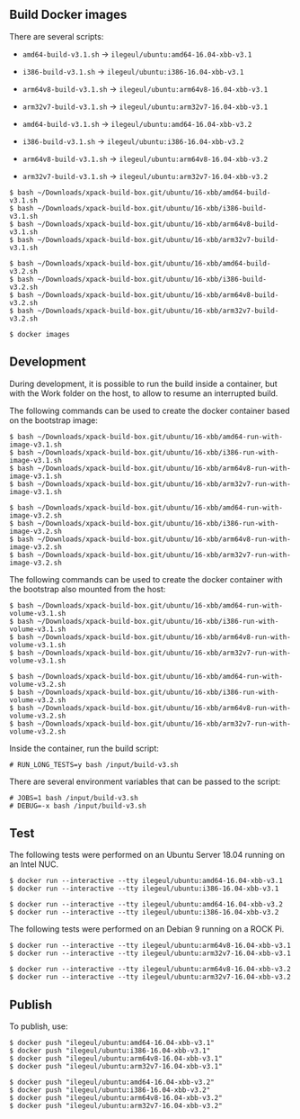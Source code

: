 
## Build Docker images

There are several scripts:

- `amd64-build-v3.1.sh` -> `ilegeul/ubuntu:amd64-16.04-xbb-v3.1`
- `i386-build-v3.1.sh` -> `ilegeul/ubuntu:i386-16.04-xbb-v3.1`
- `arm64v8-build-v3.1.sh` -> `ilegeul/ubuntu:arm64v8-16.04-xbb-v3.1`
- `arm32v7-build-v3.1.sh` -> `ilegeul/ubuntu:arm32v7-16.04-xbb-v3.1`

- `amd64-build-v3.1.sh` -> `ilegeul/ubuntu:amd64-16.04-xbb-v3.2`
- `i386-build-v3.1.sh` -> `ilegeul/ubuntu:i386-16.04-xbb-v3.2`
- `arm64v8-build-v3.1.sh` -> `ilegeul/ubuntu:arm64v8-16.04-xbb-v3.2`
- `arm32v7-build-v3.1.sh` -> `ilegeul/ubuntu:arm32v7-16.04-xbb-v3.2`

```console
$ bash ~/Downloads/xpack-build-box.git/ubuntu/16-xbb/amd64-build-v3.1.sh
$ bash ~/Downloads/xpack-build-box.git/ubuntu/16-xbb/i386-build-v3.1.sh
$ bash ~/Downloads/xpack-build-box.git/ubuntu/16-xbb/arm64v8-build-v3.1.sh
$ bash ~/Downloads/xpack-build-box.git/ubuntu/16-xbb/arm32v7-build-v3.1.sh

$ bash ~/Downloads/xpack-build-box.git/ubuntu/16-xbb/amd64-build-v3.2.sh
$ bash ~/Downloads/xpack-build-box.git/ubuntu/16-xbb/i386-build-v3.2.sh
$ bash ~/Downloads/xpack-build-box.git/ubuntu/16-xbb/arm64v8-build-v3.2.sh
$ bash ~/Downloads/xpack-build-box.git/ubuntu/16-xbb/arm32v7-build-v3.2.sh

$ docker images
```

## Development

During development, it is possible to run the build inside a container,
but with the Work folder on the host, to allow to resume an interrupted
build.

The following commands can be used to create the docker container
based on the bootstrap image:

```console
$ bash ~/Downloads/xpack-build-box.git/ubuntu/16-xbb/amd64-run-with-image-v3.1.sh
$ bash ~/Downloads/xpack-build-box.git/ubuntu/16-xbb/i386-run-with-image-v3.1.sh
$ bash ~/Downloads/xpack-build-box.git/ubuntu/16-xbb/arm64v8-run-with-image-v3.1.sh
$ bash ~/Downloads/xpack-build-box.git/ubuntu/16-xbb/arm32v7-run-with-image-v3.1.sh

$ bash ~/Downloads/xpack-build-box.git/ubuntu/16-xbb/amd64-run-with-image-v3.2.sh
$ bash ~/Downloads/xpack-build-box.git/ubuntu/16-xbb/i386-run-with-image-v3.2.sh
$ bash ~/Downloads/xpack-build-box.git/ubuntu/16-xbb/arm64v8-run-with-image-v3.2.sh
$ bash ~/Downloads/xpack-build-box.git/ubuntu/16-xbb/arm32v7-run-with-image-v3.2.sh
```

The following commands can be used to create the docker container
with the bootstrap also mounted from the host:

```console
$ bash ~/Downloads/xpack-build-box.git/ubuntu/16-xbb/amd64-run-with-volume-v3.1.sh
$ bash ~/Downloads/xpack-build-box.git/ubuntu/16-xbb/i386-run-with-volume-v3.1.sh
$ bash ~/Downloads/xpack-build-box.git/ubuntu/16-xbb/arm64v8-run-with-volume-v3.1.sh
$ bash ~/Downloads/xpack-build-box.git/ubuntu/16-xbb/arm32v7-run-with-volume-v3.1.sh

$ bash ~/Downloads/xpack-build-box.git/ubuntu/16-xbb/amd64-run-with-volume-v3.2.sh
$ bash ~/Downloads/xpack-build-box.git/ubuntu/16-xbb/i386-run-with-volume-v3.2.sh
$ bash ~/Downloads/xpack-build-box.git/ubuntu/16-xbb/arm64v8-run-with-volume-v3.2.sh
$ bash ~/Downloads/xpack-build-box.git/ubuntu/16-xbb/arm32v7-run-with-volume-v3.2.sh
```

Inside the container, run the build script:

```console
# RUN_LONG_TESTS=y bash /input/build-v3.sh
```

There are several environment variables that can be passed to the script:

```console
# JOBS=1 bash /input/build-v3.sh
# DEBUG=-x bash /input/build-v3.sh
```

## Test

The following tests were performed on an Ubuntu Server
18.04 running on an Intel NUC.

```console
$ docker run --interactive --tty ilegeul/ubuntu:amd64-16.04-xbb-v3.1
$ docker run --interactive --tty ilegeul/ubuntu:i386-16.04-xbb-v3.1

$ docker run --interactive --tty ilegeul/ubuntu:amd64-16.04-xbb-v3.2
$ docker run --interactive --tty ilegeul/ubuntu:i386-16.04-xbb-v3.2
```

The following tests were performed on an Debian 9
running on a ROCK Pi.

```console
$ docker run --interactive --tty ilegeul/ubuntu:arm64v8-16.04-xbb-v3.1
$ docker run --interactive --tty ilegeul/ubuntu:arm32v7-16.04-xbb-v3.1

$ docker run --interactive --tty ilegeul/ubuntu:arm64v8-16.04-xbb-v3.2
$ docker run --interactive --tty ilegeul/ubuntu:arm32v7-16.04-xbb-v3.2
```

## Publish

To publish, use:

```console
$ docker push "ilegeul/ubuntu:amd64-16.04-xbb-v3.1"
$ docker push "ilegeul/ubuntu:i386-16.04-xbb-v3.1"
$ docker push "ilegeul/ubuntu:arm64v8-16.04-xbb-v3.1"
$ docker push "ilegeul/ubuntu:arm32v7-16.04-xbb-v3.1"

$ docker push "ilegeul/ubuntu:amd64-16.04-xbb-v3.2"
$ docker push "ilegeul/ubuntu:i386-16.04-xbb-v3.2"
$ docker push "ilegeul/ubuntu:arm64v8-16.04-xbb-v3.2"
$ docker push "ilegeul/ubuntu:arm32v7-16.04-xbb-v3.2"
```
